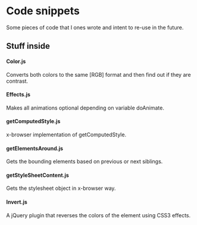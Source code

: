 Code snippets
========

Some pieces of code that I ones wrote and intent to re-use in the future.

Stuff inside
---------


#### Color.js
Converts both colors to the same [RGB] format and then find out if they are contrast.

#### Effects.js
Makes all animations optional depending on variable doAnimate.

#### getComputedStyle.js
x-browser implementation of getComputedStyle.

#### getElementsAround.js
Gets the bounding elements based on previous or next siblings.

#### getStyleSheetContent.js
Gets the stylesheet object in x-browser way.

#### Invert.js
A jQuery plugin that reverses the colors of the element using CSS3 effects.
